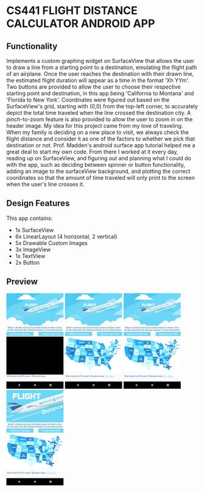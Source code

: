 # CS441 FLIGHT DISTANCE CALCULATOR ANDROID APP

## Functionality

Implements a custom graphing widget on SurfaceView that allows the user to draw a line from a starting point to a destination, emulating the flight path of an airplane. Once the user reaches the destination with their drawn line, the estimated flight duration will appear as a time in the format 'Xh YYm'. Two buttons are provided to allow the user to choose their respective starting point and destination, in this app being 'California to Montana' and 'Florida to New York'. Coordinates were figured out based on the SurfaceView's grid, starting with (0,0) from the top-left corner, to accurately depict the total time traveled when the line crossed the destination city. A pinch-to-zoom feature is also provided to allow the user to zoom in on the header image. My idea for this project came from my love of traveling. When my family is deciding on a new place to visit, we always check the flight distance and consider it as one of the factors to whether we pick that destination or not. Prof. Madden's android surface app tutorial helped me a great deal to start my own code. From there I worked at it every day, reading up on SurfaceView, and figuring out and planning what I could do with the app, such as deciding between spinner or button functionality, adding an image to the surfaceView background, and plotting the correct coordinates so that the amount of time traveled will only print to the screen when the user's line crosses it. 

## Design Features

This app contains:
- 1x SurfaceView
- 6x LinearLayout (4 horizontal, 2 vertical)
- 5x Drawable Custom Images
- 3x ImageView
- 1x TextView
- 2x Button

## Preview

![SurfaceView](3.png)
![CaliforniatoMontana](2.png)
![FloridatoNewYork](1.png)
![ZoomInFeature](4.png)


